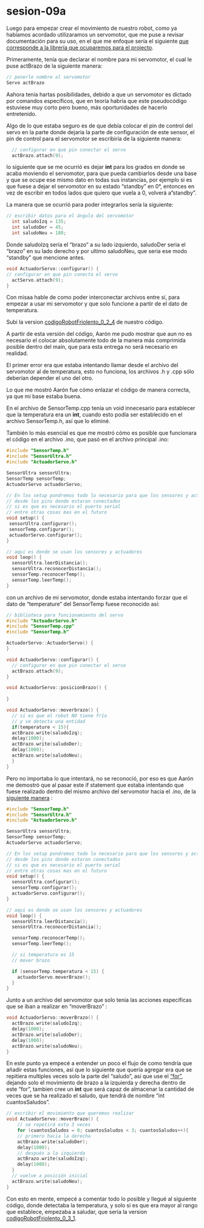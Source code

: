 # sesion-09a

Luego para empezar crear el movimiento de nuestro robot, como ya habíamos acordado utilizaramos un servomotor, que me puse a revisar documentación para su uso, en el que me enfoque sería el siguiente [que corresponde a la librería que ocuparemos para el projecto](https://docs.arduino.cc/libraries/servo/).

Primeramente, tenía que declarar el nombre para mi servomotor, el cual le puse actBrazo de la siguiente manera: 

```cpp
// ponerle nombre al servomotor
Servo actBrazo
```
Aahora tenía hartas posibilidades, debido a que un servomotor es dictado por comandos específicos, que en teoría habría que este pseudocódigo estuviese muy corto pero bueno, más oportunidades de hacerlo entretenido.

Algo de lo que estaba seguro es de que debía colocar el pin de control del servo en la parte donde dejaría la parte de configuración de este sensor, el pin de control para el servomotor se escribiría de la siguiente manera:

```cpp
  // configurar en que pin conectar el servo
  actBrazo.attach(9);
```

lo siguiente que se me ocurrió es dejar **int** para los grados en donde se acaba moviendo el servomotor, para que pueda cambiarlos desde una base y que se ocupe ese mismo dato en todas sus instancias, por ejemplo si es que fuese a dejar el servomotor en su estado “standby” en 0°, entonces en vez de escribir en todos lados que quiero que vuela a 0, volverá a”standby”.

La manera que se ocurrió para poder integrarlos sería la siguiente:

```cpp
// escribir datos para el ángulo del servomotor
  int saludoIzq = 135;
  int saludoDer = 45;
  int saludoNeu = 180;
```

Donde saludoIzq sería el “brazo” a su lado izquierdo, saludoDer seria el “brazo” en su lado derecho y por ultimo saludoNeu, que seria ese modo “standby” que mencione antes.

```cpp
void ActuadorServo::configurar() {
// configurar en que pin conecto el servo
  actServo.attach(9);
}
```

Con misaa hable de como poder interconectar archivos entre sí, para empezar a usar mi servomotor y que solo funcione a partir de el dato de temperatura.

Subi la version [codigoRobotFriolento_0_2_4](https://github.com/disenoUDP/dis8645-2025-02-procesos/tree/main/27-SebastianSaez1003/sesion-09a/codigoRobotFriolento_0_2_4) de nuestro código.

A partir de esta versión del código, Aarón me pudo mostrar que aun no es necesario el colocar absolutamente todo de la manera más comprimida posible dentro del main, que para esta entrega no será necesario en realidad.

El primer error era que estaba intentando llamar desde el archivo del servomotor al de temperatura, esto no funciona, los archivos .h y .cpp sólo deberían depender el uno del otro.

Lo que me mostró Aarón fue cómo enlazar el código de manera correcta, ya que mi base estaba buena.

En el archivo de SensorTemp.cpp tenía un void innecesario para establecer que la temperatura era un **int**, cuando esto podía ser establecido en el archivo SensorTemp.h, así que lo eliminé.

También lo más esencial es que me mostró cómo es posible que funcionara el código en el archivo .ino, que pasó en el archivo principal .ino:

```cpp
#include "SensorTemp.h"
#include "SensorUltra.h"
#include "ActuadorServo.h"

SensorUltra sensorUltra;
SensorTemp sensorTemp;
ActuadorServo actuadorServo;

// En los setup pondremos todo lo necesario para que los sensores y actuadores funcionen
// desde los pins donde estaran conectados
// si es que es necesario el puerto serial
// entre otras cosas mas en el futuro
void setup() {
 sensorUltra.configurar();
 sensorTemp.configurar();
 actuadorServo.configurar();
}

// aqui es donde se usan los sensores y actuadores
void loop() {
  sensorUltra.leerDistancia();
  sensorUltra.reconocerDistancia();
  sensorTemp.reconocerTemp();
  sensorTemp.leerTemp();  
}
```

con un archivo de mi servomotor, donde estaba intentando forzar que el dato de “temperature” del SensorTemp fuese reconocido así: 

```cpp
// biblioteca para funcionamiento del servo
#include "ActuadorServo.h"
#include "SensorTemp.cpp"
#include "SensorTemp.h"

ActuadorServo::ActuadorServo() {
}

void ActuadorServo::configurar() {
  // configurar en que pin conectar el servo
  actBrazo.attach(9);
}

void ActuadorServo::posicionBrazo() {
  
}

void ActuadorServo::moverbrazo() {
  // si es que el robot NO tiene frío
  // y se detecta una entidad
  if(temperature < 15){
  actBrazo.write(saludoIzq);
  delay(1000);
  actBrazo.write(saludoDer);
  delay(1000);
  actBrazo.write(saludoNeu);
  }
}
```

Pero no importaba lo que intentará, no se reconoció, por eso es que Aarón me demostró que al pasar este if statement que estaba intentando que fuese realizado dentro del mismo archivo del servomotor hacia el .ino, de la [siguiente manera](https://github.com/disenoUDP/dis8645-2025-02-procesos/tree/main/27-SebastianSaez1003/sesion-09a/codigoRobotFriolento_0_3_0) :

```cpp
#include "SensorTemp.h"
#include "SensorUltra.h"
#include "ActuadorServo.h"

SensorUltra sensorUltra;
SensorTemp sensorTemp;
ActuadorServo actuadorServo;

// En los setup pondremos todo lo necesario para que los sensores y actuadores funcionen
// desde los pins donde estaran conectados
// si es que es necesario el puerto serial
// entre otras cosas mas en el futuro
void setup() {
  sensorUltra.configurar();
  sensorTemp.configurar();
  actuadorServo.configurar();
}

// aqui es donde se usan los sensores y actuadores
void loop() {
  sensorUltra.leerDistancia();
  sensorUltra.reconocerDistancia();

  sensorTemp.reconocerTemp();
  sensorTemp.leerTemp();

  // si temperatura es 15
  // mover brazo

  if (sensorTemp.temperatura < 15) {
    actuadorServo.moverBrazo();
  }
}
```


Junto a un archivo del servomotor que solo tenia las acciones específicas que se iban a realizar en “moverBrazo” : 

```cpp
void ActuadorServo::moverBrazo() {
  actBrazo.write(saludoIzq);
  delay(1000);
  actBrazo.write(saludoDer);
  delay(1000);
  actBrazo.write(saludoNeu);
}
```

En este punto ya empecé a entender un poco el flujo de como tendría que añadir estas funciones, así que lo siguiente que quería agregar era que se repitiera multiples veces solo la parte del “saludo”, asi que use el [“for”](https://docs.arduino.cc/language-reference/en/structure/control-structure/for/), dejando solo el movimiento de brazo a la izquierda y derecha dentro de este “for”, tambien cree un **int** que será capaz de almacenar la cantidad de veces que se ha realizado el saludo, que tendrá de nombre “int cuantosSaludos”.

```cpp
// escribir el movimiento que queremos realizar
void ActuadorServo::moverBrazo() {
    // se repetirá esto 3 veces
    for (cuantosSaludos = 0; cuantosSaludos < 3; cuantosSaludos++){
    // primero hacia la derecha
    actBrazo.write(saludoDer);
    delay(1000);
    // después a la izquierda
    actBrazo.write(saludoIzq);
    delay(1000);
  }
  // vuelve a posición inicial
  actBrazo.write(saludoNeu);
}
```

Con esto en mente, empecé a comentar todo lo posible y llegué al siguiente código, donde detectaba la temperatura, y solo si es que era mayor al rango que establece, empezaba a saludar, que seria la version [codigoRobotFriolento_0_3_1](https://github.com/SebastianSaez1003/dis8645-2025-02-procesos/tree/main/27-SebastianSaez1003/sesion-09a/codigoRobotFriolento_0_3_1).

